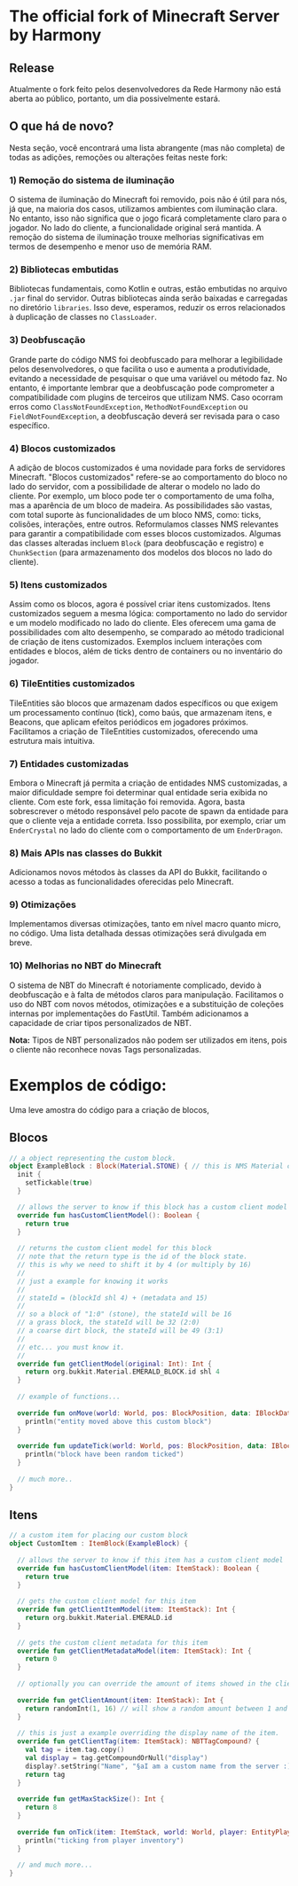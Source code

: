 # The official fork of Minecraft Server by Harmony

## Release
Atualmente o fork feito pelos desenvolvedores da Rede Harmony não está aberta ao público, portanto, um dia possivelmente estará.

## O que há de novo?
Nesta seção, você encontrará uma lista abrangente (mas não completa) de todas as adições, remoções ou alterações feitas neste fork:

### 1) Remoção do sistema de iluminação
O sistema de iluminação do Minecraft foi removido, pois não é útil para nós, já que, na maioria dos casos, utilizamos ambientes com iluminação clara. No entanto, isso não significa que o jogo ficará completamente claro para o jogador. No lado do cliente, a funcionalidade original será mantida. A remoção do sistema de iluminação trouxe melhorias significativas em termos de desempenho e menor uso de memória RAM.

### 2) Bibliotecas embutidas
Bibliotecas fundamentais, como Kotlin e outras, estão embutidas no arquivo `.jar` final do servidor. Outras bibliotecas ainda serão baixadas e carregadas no diretório `libraries`. Isso deve, esperamos, reduzir os erros relacionados à duplicação de classes no `ClassLoader`.

### 3) Deobfuscação
Grande parte do código NMS foi deobfuscado para melhorar a legibilidade pelos desenvolvedores, o que facilita o uso e aumenta a produtividade, evitando a necessidade de pesquisar o que uma variável ou método faz. No entanto, é importante lembrar que a deobfuscação pode comprometer a compatibilidade com plugins de terceiros que utilizam NMS. Caso ocorram erros como `ClassNotFoundException`, `MethodNotFoundException` ou `FieldNotFoundException`, a deobfuscação deverá ser revisada para o caso específico.

### 4) Blocos customizados
A adição de blocos customizados é uma novidade para forks de servidores Minecraft. "Blocos customizados" refere-se ao comportamento do bloco no lado do servidor, com a possibilidade de alterar o modelo no lado do cliente. Por exemplo, um bloco pode ter o comportamento de uma folha, mas a aparência de um bloco de madeira. As possibilidades são vastas, com total suporte às funcionalidades de um bloco NMS, como: ticks, colisões, interações, entre outros. Reformulamos classes NMS relevantes para garantir a compatibilidade com esses blocos customizados. Algumas das classes alteradas incluem `Block` (para deobfuscação e registro) e `ChunkSection` (para armazenamento dos modelos dos blocos no lado do cliente).

### 5) Itens customizados
Assim como os blocos, agora é possível criar itens customizados. Itens customizados seguem a mesma lógica: comportamento no lado do servidor e um modelo modificado no lado do cliente. Eles oferecem uma gama de possibilidades com alto desempenho, se comparado ao método tradicional de criação de itens customizados. Exemplos incluem interações com entidades e blocos, além de ticks dentro de containers ou no inventário do jogador.

### 6) TileEntities customizados
TileEntities são blocos que armazenam dados específicos ou que exigem um processamento contínuo (tick), como baús, que armazenam itens, e Beacons, que aplicam efeitos periódicos em jogadores próximos. Facilitamos a criação de TileEntities customizados, oferecendo uma estrutura mais intuitiva.

### 7) Entidades customizadas
Embora o Minecraft já permita a criação de entidades NMS customizadas, a maior dificuldade sempre foi determinar qual entidade seria exibida no cliente. Com este fork, essa limitação foi removida. Agora, basta sobrescrever o método responsável pelo pacote de spawn da entidade para que o cliente veja a entidade correta. Isso possibilita, por exemplo, criar um `EnderCrystal` no lado do cliente com o comportamento de um `EnderDragon`.

### 8) Mais APIs nas classes do Bukkit
Adicionamos novos métodos às classes da API do Bukkit, facilitando o acesso a todas as funcionalidades oferecidas pelo Minecraft.

### 9) Otimizações
Implementamos diversas otimizações, tanto em nível macro quanto micro, no código. Uma lista detalhada dessas otimizações será divulgada em breve.

### 10) Melhorias no NBT do Minecraft
O sistema de NBT do Minecraft é notoriamente complicado, devido à deobfuscação e à falta de métodos claros para manipulação. Facilitamos o uso do NBT com novos métodos, otimizações e a substituição de coleções internas por implementações do FastUtil. Também adicionamos a capacidade de criar tipos personalizados de NBT. 

**Nota:** Tipos de NBT personalizados não podem ser utilizados em itens, pois o cliente não reconhece novas Tags personalizadas.

# Exemplos de código:
Uma leve amostra do código para a criação de blocos, 

## Blocos
```kt
// a object representing the custom block.
object ExampleBlock : Block(Material.STONE) { // this is NMS Material class, not Bukkit !
  init {
    setTickable(true)
  }  

  // allows the server to know if this block has a custom client model
  override fun hasCustomClientModel(): Boolean {
    return true
  }
  
  // returns the custom client model for this block
  // note that the return type is the id of the block state.
  // this is why we need to shift it by 4 (or multiply by 16)
  //
  // just a example for knowing it works
  //
  // stateId = (blockId shl 4) + (metadata and 15)
  //
  // so a block of "1:0" (stone), the stateId will be 16
  // a grass block, the stateId will be 32 (2:0)
  // a coarse dirt block, the stateId will be 49 (3:1)
  // 
  // etc... you must know it.
  //
  override fun getClientModel(original: Int): Int {
    return org.bukkit.Material.EMERALD_BLOCK.id shl 4
  }
  
  // example of functions...
  
  override fun onMove(world: World, pos: BlockPosition, data: IBlockData, entity: Entity) {
    println("entity moved above this custom block")
  }
  
  override fun updateTick(world: World, pos: BlockPosition, data: IBlockData, random: Random) {
    println("block have been random ticked")
  }
  
  // much more..
}
```

## Itens
```kt
// a custom item for placing our custom block
object CustomItem : ItemBlock(ExampleBlock) {
  
  // allows the server to know if this item has a custom client model
  override fun hasCustomClientModel(item: ItemStack): Boolean {
    return true
  }
  
  // gets the custom client model for this item
  override fun getClientItemModel(item: ItemStack): Int {
    return org.bukkit.Material.EMERALD.id
  }
  
  // gets the custom client metadata for this item
  override fun getClientMetadataModel(item: ItemStack): Int {
    return 0
  }
  
  // optionally you can override the amount of items showed in the client and their tag too..
  
  override fun getClientAmount(item: ItemStack): Int {
    return randomInt(1, 16) // will show a random amount between 1 and 16 on the client everytime item is updated
  }
  
  // this is just a example overriding the display name of the item.
  override fun getClientTag(item: ItemStack): NBTTagCompound? {
    val tag = item.tag.copy()
    val display = tag.getCompoundOrNull("display")
    display?.setString("Name", "§aI am a custom name from the server :)")
    return tag
  }
  
  override fun getMaxStackSize(): Int {
    return 8
  }
  
  override fun onTick(item: ItemStack, world: World, player: EntityPlayer, slot: Int, inHand: Boolean) {
    println("ticking from player inventory")
  }
  
  // and much more...
}
```
